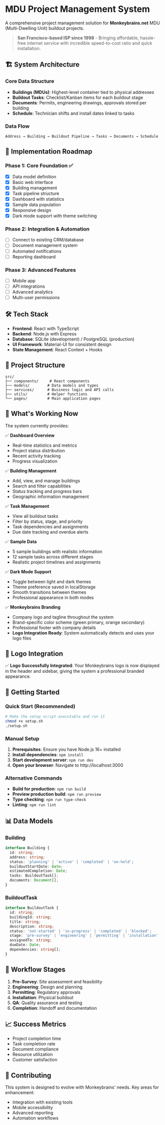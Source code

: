 # MDU Project Management System

A comprehensive project management solution for **Monkeybrains.net** MDU (Multi-Dwelling Unit) buildout projects.

> **San Francisco-based ISP since 1998** - Bringing affordable, hassle-free internet service with incredible speed-to-cost ratio and quick installation.

## 🏗 System Architecture

### Core Data Structure
- **Buildings (MDUs)**: Highest-level container tied to physical addresses
- **Buildout Tasks**: Checklist/Kanban items for each buildout stage
- **Documents**: Permits, engineering drawings, approvals stored per building
- **Schedule**: Technician shifts and install dates linked to tasks

### Data Flow
```
Address → Building → Buildout Pipeline → Tasks → Documents → Schedule
```

## 🚀 Implementation Roadmap

### Phase 1: Core Foundation ✅
- [x] Data model definition
- [x] Basic web interface
- [x] Building management
- [x] Task pipeline structure
- [x] Dashboard with statistics
- [x] Sample data population
- [x] Responsive design
- [x] Dark mode support with theme switching

### Phase 2: Integration & Automation
- [ ] Connect to existing CRM/database
- [ ] Document management system
- [ ] Automated notifications
- [ ] Reporting dashboard

### Phase 3: Advanced Features
- [ ] Mobile app
- [ ] API integrations
- [ ] Advanced analytics
- [ ] Multi-user permissions

## 🛠 Tech Stack

- **Frontend**: React with TypeScript
- **Backend**: Node.js with Express
- **Database**: SQLite (development) / PostgreSQL (production)
- **UI Framework**: Material-UI for consistent design
- **State Management**: React Context + Hooks

## 📁 Project Structure

```
src/
├── components/     # React components
├── models/        # Data models and types
├── services/      # Business logic and API calls
├── utils/         # Helper functions
└── pages/         # Main application pages
```

## 🎯 What's Working Now

The system currently provides:

✅ **Dashboard Overview**
- Real-time statistics and metrics
- Project status distribution
- Recent activity tracking
- Progress visualization

✅ **Building Management**
- Add, view, and manage buildings
- Search and filter capabilities
- Status tracking and progress bars
- Geographic information management

✅ **Task Management**
- View all buildout tasks
- Filter by status, stage, and priority
- Task dependencies and assignments
- Due date tracking and overdue alerts

✅ **Sample Data**
- 5 sample buildings with realistic information
- 12 sample tasks across different stages
- Realistic project timelines and assignments

✅ **Dark Mode Support**
- Toggle between light and dark themes
- Theme preference saved in localStorage
- Smooth transitions between themes
- Professional appearance in both modes

✅ **Monkeybrains Branding**
- Company logo and tagline throughout the system
- Brand-specific color scheme (green primary, orange secondary)
- Professional footer with company details
- **Logo Integration Ready**: System automatically detects and uses your logo files

## 🎨 Logo Integration

✅ **Logo Successfully Integrated**: Your Monkeybrains logo is now displayed in the header and sidebar, giving the system a professional branded appearance.

## 🚀 Getting Started

### Quick Start (Recommended)
```bash
# Make the setup script executable and run it
chmod +x setup.sh
./setup.sh
```

### Manual Setup
1. **Prerequisites**: Ensure you have Node.js 16+ installed
2. **Install dependencies**: `npm install`
3. **Start development server**: `npm run dev`
4. **Open your browser**: Navigate to http://localhost:3000

### Alternative Commands
- **Build for production**: `npm run build`
- **Preview production build**: `npm run preview`
- **Type checking**: `npm run type-check`
- **Linting**: `npm run lint`

## 📊 Data Models

### Building
```typescript
interface Building {
  id: string;
  address: string;
  status: 'planning' | 'active' | 'completed' | 'on-hold';
  buildoutStartDate: Date;
  estimatedCompletion: Date;
  tasks: BuildoutTask[];
  documents: Document[];
}
```

### BuildoutTask
```typescript
interface BuildoutTask {
  id: string;
  buildingId: string;
  title: string;
  description: string;
  status: 'not-started' | 'in-progress' | 'completed' | 'blocked';
  stage: 'pre-survey' | 'engineering' | 'permitting' | 'installation' | 'qa';
  assignedTo: string;
  dueDate: Date;
  dependencies: string[];
}
```

## 🔄 Workflow Stages

1. **Pre-Survey**: Site assessment and feasibility
2. **Engineering**: Design and planning
3. **Permitting**: Regulatory approvals
4. **Installation**: Physical buildout
5. **QA**: Quality assurance and testing
6. **Completion**: Handoff and documentation

## 📈 Success Metrics

- Project completion time
- Task completion rate
- Document compliance
- Resource utilization
- Customer satisfaction

## 🤝 Contributing

This system is designed to evolve with Monkeybrains' needs. Key areas for enhancement:
- Integration with existing tools
- Mobile accessibility
- Advanced reporting
- Automation workflows
